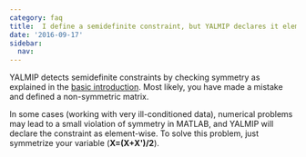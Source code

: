 ```yaml
---
category: faq
title:  I define a semidefinite constraint, but YALMIP declares it elementwise
date: '2016-09-17'
sidebar:
  nav:
---
```


YALMIP detects semidefinite constraints by checking symmetry as explained in the [basic introduction](/tutorial/basics). Most likely, you have made a mistake and defined a non-symmetric matrix. 

In some cases (working with very ill-conditioned data), numerical problems may lead to a small violation of symmetry in MATLAB, and YALMIP will declare the constraint as element-wise. To solve this problem, just symmetrize your variable (**X=(X+X')/2**).

